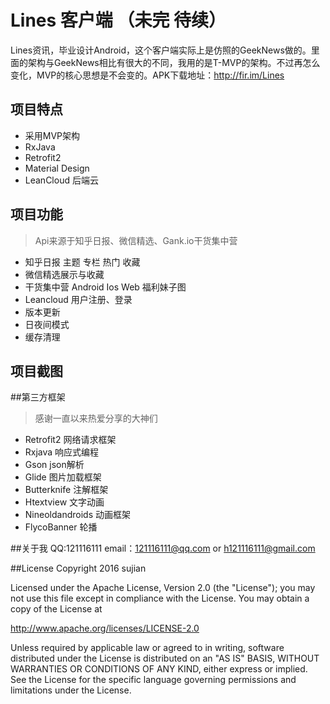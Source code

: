 # Lines 客户端 （未完 待续）
Lines资讯，毕业设计Android，这个客户端实际上是仿照的GeekNews做的。里面的架构与GeekNews相比有很大的不同，我用的是T-MVP的架构。不过再怎么变化，MVP的核心思想是不会变的。APK下载地址：http://fir.im/Lines

## 项目特点
- 采用MVP架构
- RxJava
- Retrofit2
- Material Design
- LeanCloud 后端云


## 项目功能
 > Api来源于知乎日报、微信精选、Gank.io干货集中营
 
 - 知乎日报 主题 专栏 热门 收藏
 - 微信精选展示与收藏
 - 干货集中营 Android Ios Web 福利妹子图
 - Leancloud 用户注册、登录
 - 版本更新
 - 日夜间模式
 - 缓存清理
 

## 项目截图

##第三方框架
> 感谢一直以来热爱分享的大神们

- Retrofit2 网络请求框架
- Rxjava 响应式编程
- Gson json解析
- Glide 图片加载框架
- Butterknife 注解框架
- Htextview 文字动画
- Nineoldandroids 动画框架
- FlycoBanner 轮播


##关于我
QQ:121116111
email：121116111@qq.com  or h121116111@gmail.com

##License
Copyright 2016 sujian

Licensed under the Apache License, Version 2.0 (the "License");
you may not use this file except in compliance with the License.
You may obtain a copy of the License at

   http://www.apache.org/licenses/LICENSE-2.0

Unless required by applicable law or agreed to in writing, software
distributed under the License is distributed on an "AS IS" BASIS,
WITHOUT WARRANTIES OR CONDITIONS OF ANY KIND, either express or implied.
See the License for the specific language governing permissions and
limitations under the License.
